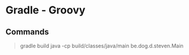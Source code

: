 # Gradle - Groovy

## Commands

> gradle build
> java -cp build/classes/java/main be.dog.d.steven.Main
